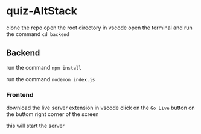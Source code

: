 # quiz-AltStack

clone the repo
open the root directory in vscode
open the terminal and run the command `cd backend`

## Backend

run the command `npm install`

run the command `nodemon index.js`

### Frontend

download the live server extension in vscode
click on the `Go Live` button on the buttom right corner of the screen

this will start the server
